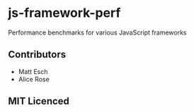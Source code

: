 # js-framework-perf

Performance benchmarks for various JavaScript frameworks

## Contributors

 - Matt Esch
 - Alice Rose

## MIT Licenced
